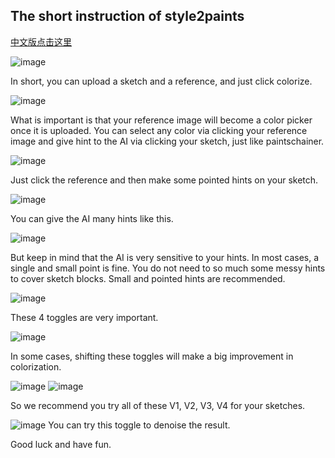 ## The short instruction of style2paints

[中文版点击这里](https://lllyasviel.github.io/chinese)

![image](https://user-images.githubusercontent.com/19834515/30679525-bf221140-9ecc-11e7-96de-666f74d3ed69.png)

In short, you can upload a sketch and a reference, and just click colorize.

![image](https://user-images.githubusercontent.com/19834515/30679570-f96a6f8c-9ecc-11e7-8bf2-d8fa427f769e.png)

What is important is that your reference image will become a color picker once it is uploaded. You can select any color via clicking your reference image and give hint to the AI via clicking your sketch, just like paintschainer.

![image](https://user-images.githubusercontent.com/19834515/30679618-43f06ee4-9ecd-11e7-9634-3f6784cd61d2.png)


Just click the reference and then make some pointed hints on your sketch.

![image](https://user-images.githubusercontent.com/19834515/30679661-859fcde4-9ecd-11e7-9c92-197d128fbe3c.png)

You can give the AI many hints like this.

![image](https://user-images.githubusercontent.com/19834515/30679698-cc1e574a-9ecd-11e7-89cf-fc044495ce9e.png)

But keep in mind that the AI is very sensitive to your hints. In most cases, a single and small point is fine. You do not need to so much some messy hints to cover sketch blocks. Small and pointed hints are recommended.

![image](https://user-images.githubusercontent.com/19834515/30679720-f6d58b5c-9ecd-11e7-868c-003fd1a04d66.png)

These 4 toggles are very important.

![image](https://user-images.githubusercontent.com/19834515/30679743-273f8f54-9ece-11e7-8109-d21a22eecf65.png)

In some cases, shifting these toggles will make a big improvement in colorization.

![image](https://user-images.githubusercontent.com/19834515/30679770-5235852e-9ece-11e7-86b2-94c22712d752.png)
![image](https://user-images.githubusercontent.com/19834515/30679784-6f85b70c-9ece-11e7-8cf3-caaa1f416530.png)

So we recommend you try all of these V1, V2, V3, V4 for your sketches.

![image](https://user-images.githubusercontent.com/19834515/30776135-d901e848-a0d3-11e7-8b48-01db6dcd4c65.png)
You can try this toggle to denoise the result.

Good luck and have fun.



